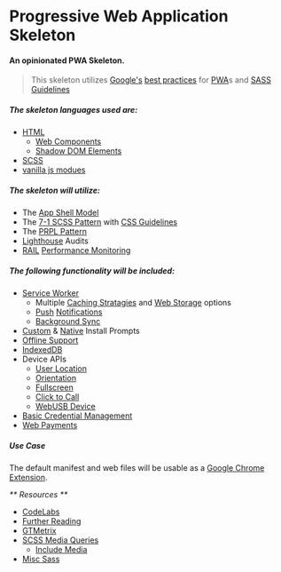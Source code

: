# Progressive Web Application Skeleton
#### An opinionated PWA Skeleton.

> This skeleton utilizes [Google's](https://github.com/google/WebFundamentals) [best practices](https://developers.google.com/web/fundamentals/web-components/best-practices) for [PWA](https://web.dev/progressive-web-apps/)s and [SASS Guidelines](https://sass-guidelin.es)

##### The skeleton languages used are:
- [HTML](https://developers.google.com/web/fundamentals/web-components)
  - [Web Components](https://developers.google.com/web/fundamentals/web-components/customelements)
  - [Shadow DOM Elements](https://developers.google.com/web/fundamentals/web-components/shadowdom)
- [SCSS](https://sass-lang.com/)
- [vanilla js modues](https://v8.dev/features/modules)

##### The skeleton will utilize:
- The [App Shell Model](https://developers.google.com/web/fundamentals/architecture/app-shell)
- The [7-1 SCSS Pattern](https://sass-guidelin.es/#the-7-1-pattern) with [CSS Guidelines](https://cssguidelin.es)
- The [PRPL Pattern](https://web.dev/apply-instant-loading-with-prpl/)
- [Lighthouse](https://developers.google.com/web/tools/lighthouse/) Audits
- [RAIL](https://web.dev/rail/) [Performance Monitoring](https://web.dev/measure/)
 

##### The following functionality will be included:
- [Service Worker](https://developers.google.com/web/fundamentals/primers/service-workers)
  - Multiple [Caching Stratagies](https://developers.google.com/web/fundamentals/instant-and-offline/offline-cookbook/) and [Web Storage](https://developers.google.com/web/fundamentals/instant-and-offline/web-storage#data_model) options
  - [Push](https://developers.google.com/web/fundamentals/push-notifications) [Notifications](https://developers.google.com/web/updates/2015/03/push-notifications-on-the-open-web)
  - [Background Sync](https://developers.google.com/web/updates/2015/12/background-sync)
- [Custom](https://web.dev/customize-install/) & [Native](https://developers.google.com/web/fundamentals/app-install-banners/native) Install Prompts
- [Offline Support](https://developers.google.com/web/fundamentals/instant-and-offline/offline-cookbook)
- [IndexedDB](https://developer.mozilla.org/en-US/docs/Web/API/IndexedDB_API)
- Device APIs
  - [User Location](https://developers.google.com/web/fundamentals/native-hardware/user-location)
  - [Orientation](https://developers.google.com/web/fundamentals/native-hardware/device-orientation)
  - [Fullscreen](https://developers.google.com/web/fundamentals/native-hardware/fullscreen)
  - [Click to Call](https://developers.google.com/web/fundamentals/native-hardware/click-to-call)
  - [WebUSB Device](https://developers.google.com/web/fundamentals/native-hardware/build-for-webusb)
- [Basic Credential Management](https://developers.google.com/web/fundamentals/security/credential-management)
- [Web Payments](https://developers.google.com/pay/api)

##### Use Case
The default manifest and web files will be usable as a [Google Chrome](https://www.google.com/chrome/) [Extension](https://developer.chrome.com/extensions/getstarted).


_** Resources **_
- [CodeLabs](https://codelabs.developers.google.com)
- [Further Reading](https://codelabs.developers.google.com/codelabs/your-first-pwapp/#7)
- [GTMetrix](https://gtmetrix.com/)
- [SCSS Media Queries](https://raw.githubusercontent.com/eduardoboucas/include-media/master/dist/_include-media.scss)
  - [Include Media](https://eduardoboucas.github.io/include-media/)
- [Misc Sass](https://hugogiraudel.com/projects/)